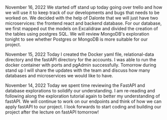 November 16, 2022
We started off stand up today going over trello and how we will use it to keep track of our developments and bugs that needs to be worked on. We decided with the help of Dalonte that we will just have two microservices: the frontend react and backend database. For our database, we first mapped out the models on Excalidraw and divided the creation of the tables using postgres SQL. We will review MongoDB's exploration tonight to see whether Postgres or MongoDB is more suitable for our project.

November 15, 2022
Today I created the Docker yaml file, relational-data directory and the fastAPI directory for the accounts. I was able to run the docker container with ports and pgAdmin successfully. Tomorrow during stand up I will share the updates with the team and discuss how many databases and microservices we would like to have.

November 14, 2022
Today we spent time reviewing the FastAPI and database explorations to solidify our understanding. I am re-reading and following along the exploration tutorial again to better my understanding of fastAPI. We will continue to work on our endpoints and think of how we can apply fastAPI to our project. I look forwards to start coding and building our project after the lecture on fastAPI tomorrow!
